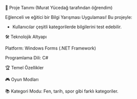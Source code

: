 🎯 Proje Tanımı (Murat Yücedağ tarafından öğrendim)

Eğlenceli ve eğitici bir Bilgi Yarışması Uygulaması! Bu projeyle:

- Kullanıcılar çeşitli kategorilerde bilgilerini test edebilir.

🛠 Teknolojik Altyapı

Platform: Windows Forms (.NET Framework)

Programlama Dili: C#

🏆 Temel Özellikler

🎮 Oyun Modları

📚 Kategori Modu: Fen, tarih, spor gibi farklı kategoriler.
